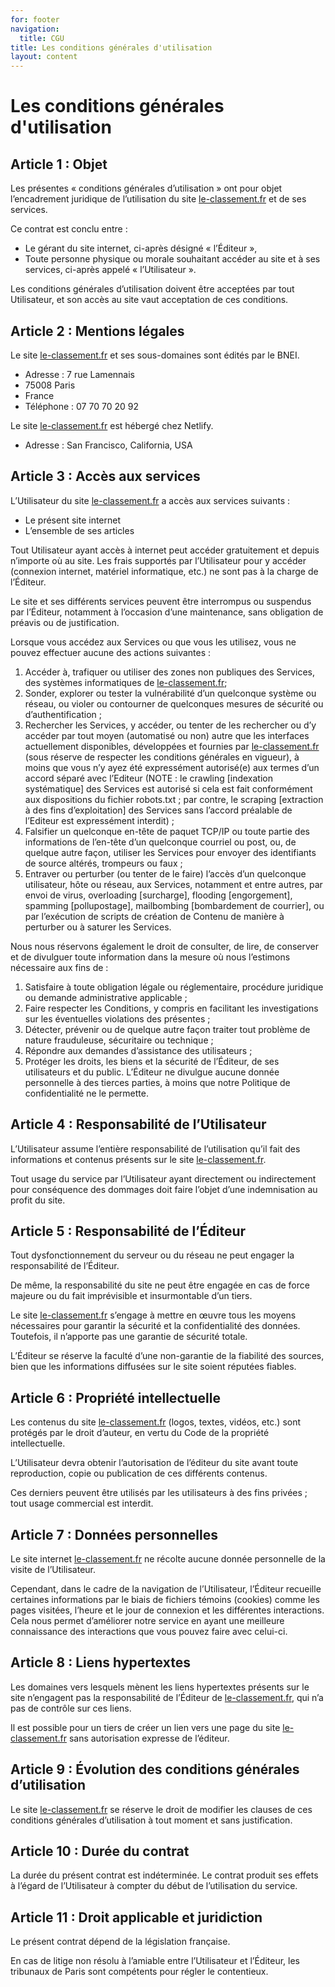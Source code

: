 ```yaml
---
for: footer
navigation:
  title: CGU
title: Les conditions générales d'utilisation
layout: content
---
```


# Les conditions générales d'utilisation

## Article 1 : Objet

Les présentes « conditions générales d’utilisation » ont pour objet l’encadrement juridique de l’utilisation du site [le-classement.fr](https://le-classement.fr) et de ses services.

Ce contrat est conclu entre :

- Le gérant du site internet, ci-après désigné « l’Éditeur »,
- Toute personne physique ou morale souhaitant accéder au site et à ses services, ci-après appelé « l’Utilisateur ».

Les conditions générales d’utilisation doivent être acceptées par tout Utilisateur, et son accès au site vaut acceptation de ces conditions.

## Article 2 : Mentions légales

Le site [le-classement.fr](https://le-classement.fr) et ses sous-domaines sont édités par le BNEI.

- Adresse : 7 rue Lamennais
- 75008 Paris
- France
- Téléphone : 07 70 70 20 92

Le site [le-classement.fr](https://le-classement.fr) est hébergé chez Netlify.

- Adresse : San Francisco, California, USA

## Article 3 : Accès aux services

L’Utilisateur du site [le-classement.fr](https://le-classement.fr) a accès aux services suivants :

- Le présent site internet
- L’ensemble de ses articles

Tout Utilisateur ayant accès à internet peut accéder gratuitement et depuis n’importe où au site. Les frais supportés par l’Utilisateur pour y accéder (connexion internet, matériel informatique, etc.) ne sont pas à la charge de l’Éditeur.

Le site et ses différents services peuvent être interrompus ou suspendus par l’Éditeur, notamment à l’occasion d’une maintenance, sans obligation de préavis ou de justification.

Lorsque vous accédez aux Services ou que vous les utilisez, vous ne pouvez effectuer aucune des actions suivantes :

1. Accéder à, trafiquer ou utiliser des zones non publiques des Services, des systèmes informatiques de [le-classement.fr](https://le-classement.fr);
2. Sonder, explorer ou tester la vulnérabilité d’un quelconque système ou réseau, ou violer ou contourner de quelconques mesures de sécurité ou d’authentification ;
3. Rechercher les Services, y accéder, ou tenter de les rechercher ou d’y accéder par tout moyen (automatisé ou non) autre que les interfaces actuellement disponibles, développées et fournies par [le-classement.fr](https://le-classement.fr) (sous réserve de respecter les conditions générales en vigueur), à moins que vous n’y ayez été expressément autorisé(e) aux termes d’un accord séparé avec l’Editeur (NOTE : le crawling [indexation systématique] des Services est autorisé si cela est fait conformément aux dispositions du fichier robots.txt ; par contre, le scraping [extraction à des fins d’exploitation] des Services sans l’accord préalable de l’Editeur est expressément interdit) ;
4. Falsifier un quelconque en-tête de paquet TCP/IP ou toute partie des informations de l’en-tête d’un quelconque courriel ou post, ou, de quelque autre façon, utiliser les Services pour envoyer des identifiants de source altérés, trompeurs ou faux ;
5. Entraver ou perturber (ou tenter de le faire) l’accès d’un quelconque utilisateur, hôte ou réseau, aux Services, notamment et entre autres, par envoi de virus, overloading [surcharge], flooding [engorgement], spamming [pollupostage], mailbombing [bombardement de courrier], ou par l’exécution de scripts de création de Contenu de manière à perturber ou à saturer les Services.

Nous nous réservons également le droit de consulter, de lire, de conserver et de divulguer toute information dans la mesure où nous l’estimons nécessaire aux fins de :

1. Satisfaire à toute obligation légale ou réglementaire, procédure juridique ou demande administrative applicable ;
2. Faire respecter les Conditions, y compris en facilitant les investigations sur les éventuelles violations des présentes ;
3. Détecter, prévenir ou de quelque autre façon traiter tout problème de nature frauduleuse, sécuritaire ou technique ;
4. Répondre aux demandes d’assistance des utilisateurs ;
5. Protéger les droits, les biens et la sécurité de l’Éditeur, de ses utilisateurs et du public. L’Éditeur ne divulgue aucune donnée personnelle à des tierces parties, à moins que notre Politique de confidentialité ne le permette.

## Article 4 : Responsabilité de l’Utilisateur

L’Utilisateur assume l’entière responsabilité de l’utilisation qu’il fait des informations et contenus présents sur le site [le-classement.fr](https://le-classement.fr).

Tout usage du service par l’Utilisateur ayant directement ou indirectement pour conséquence des dommages doit faire l’objet d’une indemnisation au profit du site.

## Article 5 : Responsabilité de l’Éditeur

Tout dysfonctionnement du serveur ou du réseau ne peut engager la responsabilité de l’Éditeur.

De même, la responsabilité du site ne peut être engagée en cas de force majeure ou du fait imprévisible et insurmontable d’un tiers.

Le site [le-classement.fr](https://le-classement.fr) s’engage à mettre en œuvre tous les moyens nécessaires pour garantir la sécurité et la confidentialité des données. Toutefois, il n’apporte pas une garantie de sécurité totale.

L’Éditeur se réserve la faculté d’une non-garantie de la fiabilité des sources, bien que les informations diffusées sur le site soient réputées fiables.

## Article 6 : Propriété intellectuelle

Les contenus du site [le-classement.fr](https://le-classement.fr) (logos, textes, vidéos, etc.) sont protégés par le droit d’auteur, en vertu du Code de la propriété intellectuelle.

L’Utilisateur devra obtenir l’autorisation de l’éditeur du site avant toute reproduction, copie ou publication de ces différents contenus.

Ces derniers peuvent être utilisés par les utilisateurs à des fins privées ; tout usage commercial est interdit.

## Article 7 : Données personnelles

Le site internet [le-classement.fr](https://le-classement.fr) ne récolte aucune donnée personnelle de la visite de l’Utilisateur.

Cependant, dans le cadre de la navigation de l’Utilisateur, l’Éditeur recueille certaines informations par le biais de fichiers témoins (cookies) comme les pages visitées, l’heure et le jour de connexion et les différentes interactions. Cela nous permet d’améliorer notre service en ayant une meilleure connaissance des interactions que vous pouvez faire avec celui-ci.

## Article 8 : Liens hypertextes

Les domaines vers lesquels mènent les liens hypertextes présents sur le site n’engagent pas la responsabilité de l’Éditeur de [le-classement.fr](https://le-classement.fr), qui n’a pas de contrôle sur ces liens.

Il est possible pour un tiers de créer un lien vers une page du site [le-classement.fr](https://le-classement.fr) sans autorisation expresse de l’éditeur.

## Article 9 : Évolution des conditions générales d’utilisation

Le site [le-classement.fr](https://le-classement.fr) se réserve le droit de modifier les clauses de ces conditions générales d’utilisation à tout moment et sans justification.

## Article 10 : Durée du contrat

La durée du présent contrat est indéterminée. Le contrat produit ses effets à l’égard de l’Utilisateur à compter du début de l’utilisation du service.

## Article 11 : Droit applicable et juridiction

Le présent contrat dépend de la législation française.

En cas de litige non résolu à l’amiable entre l’Utilisateur et l’Éditeur, les tribunaux de Paris sont compétents pour régler le contentieux.
